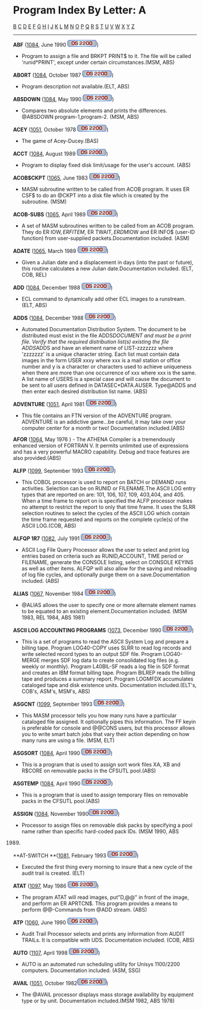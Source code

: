 # Program Index By Letter: A

[B](B-INDEX.md) [C](C-INDEX.md)
[D](D-INDEX.md) [E](E-INDEX.md) [F](F-INDEX.md)
[G](G-INDEX.md) [H](H-INDEX.md) [I](I-INDEX.md)
[J](J-INDEX.md) [K](K-INDEX.md) [L](L-INDEX.md)
[M](M-INDEX.md) [N](N-INDEX.md) [O](O-INDEX.md)
[P](P-INDEX.md) [Q](Q-INDEX.md) [R](R-INDEX.md)
[S](S-INDEX.md) [T](T-INDEX.md) [U](U-INDEX.md)
[V](V-INDEX.md) [W](W-INDEX.md) [X](X-INDEX.md)
[Y](Y-INDEX.md) [Z](Z-INDEX.md)

- - -

**ABF** ([1084](1084/1084.md), June 1990 ![](IMAGES/OS2200.JPG))

- Program to assign a file and BRKPT PRINT$ to it. The file will be
called 'runid*PRINT', except under certain circumstances.(MSM,
ABS)

**ABORT** ([1084](1084/1084.md), October 1987
![](IMAGES/OS2200.JPG))

- Program description not available.(ELT, ABS)

**ABSDOWN** ([1084](1084/1084.md), May 1990
![](IMAGES/OS2200.JPG))

- Compares two absolute elements and prints the differences. @ABSDOWN
program-1,program-2. (MSM, ABS)

**ACEY** ([1051](1051/1051.md), October 1978
![](IMAGES/OS2200.JPG))

- The game of Acey-Ducey.(BAS)

**ACCT** ([1084](1084/1084.md), August 1989
![](IMAGES/OS2200.JPG))

- Program to display fixed disk limit/usage for the user's account.
(ABS)

**ACOB$CKPT** ([1065](1065/1065.md), June 1983
![](IMAGES/OS2200.JPG))

- MASM subroutine written to be called from ACOB program. It uses ER
CSF$ to do an @CKPT into a disk file which is created by the
subroutine. (MSM)

**ACOB-SUBS** ([1065](1065/1065.md), April 1989
![](IMAGES/OS2200.JPG))

- A set of MASM subroutines written to be called from an ACOB
program. They do ER IOW$, ER FITEM$, ER TWAIT$, ER DM$IOW and ER
INFO$ (user-ID function) from user-supplied packets.Documentation
included. (ASM)

**ADATE** ([1065](1065/1065.md), March 1989
![](IMAGES/OS2200.JPG))

- Given a Julian date and a displacement in days (into the past or
future), this routine calculates a new Julian date.Documentation
included. (ELT, COB, REL)

**ADD** ([1084](1084/1084.md), December 1988
![](IMAGES/OS2200.JPG))

- ECL command to dynamically add other ECL images to a runstream.
(ELT, ABS)

**ADDS** ([1084](1084/1084.md), December 1988
![](IMAGES/OS2200.JPG))

- Automated Documentation Distribution System. The document to be
distributed must exist in the file ADDS*DOCUMENT and must be a print
file. Verify that the required distribution list(s) existing the file
ADDS*ADDS and have an element name of LIST-zzzzzzz where 'zzzzzzz' is
a unique character string. Each list must contain data images in the
form USER xxxy where xxx is a mail station or office number and y is
a character or characters used to achieve uniqueness when there are
more than one occurrence of xxx where xxx is the same. A list name of
USERS is a special case and will cause the document to be sent to all
users defined in DATASEC*DATA.AUSER. Type@ADDS and then enter each
desired distribution list name. (ABS)

**ADVENTURE** ([1051](1051/1051.md), April 1981
![](IMAGES/OS2200.JPG))

- This file contains an FTN version of the ADVENTURE program.
ADVENTURE is an addictive game...be careful, it may take over your
computer center for a month or two! Documentation included.(ABS)

**AFOR** ([1064](1064/1064.md), May 1976 ) - The
ATHENA Compiler is a tremendously enhanced version of FORTRAN V. It
permits unlimited use of expressions and has a very powerful MACRO
capability. Debug and trace features are also provided.(ABS)

**ALFP** ([1099](1099/1099.md), September 1993
![](IMAGES/OS2200.JPG))

- This COBOL processor is used to report on BATCH or DEMAND runs
activities. Selection can be on RUNID or FILENAME.The ASCII LOG entry
types that are reported on are: 101, 106, 107, 109, 403,404, and 405.
When a time frame to report on is specified the ALFP processor makes
no attempt to restrict the report to only that time frame. It uses
the SLRR selection routines to select the cycles of the ASCII LOG
which contain the time frame requested and reports on the complete
cycle(s) of the ASCII LOG.(COB, ABS)

**ALFQP 1R7** ([1082](1082/1082.md), July 1991
![](IMAGES/OS2200.JPG))

- ASCII Log File Query Processor allows the user to select and print
log entries based on criteria such as RUNID,ACCOUNT, TIME period or
FILENAME, generate the CONSOLE listing, select on CONSOLE KEYINS as
well as other items. ALFQP will also allow for the saving and
reloading of log file cycles, and optionally purge them on a
save.Documentation included. (ABS)

**ALIAS** ([1067](1067/1067.md), November 1984
![](IMAGES/OS2200.JPG))

- @ALIAS allows the user to specify one or more alternate element
names to be equated to an existing element.Documentation included.
(MSM 1983, REL 1984, ABS 1981)

**ASCII LOG ACCOUNTING PROGRAMS** ([1073](1073/1073.md),
December 1990 ![](IMAGES/OS2200.JPG))

- This is a set of programs to read the ASCII System Log and prepare
a billing tape. Program LOG40-COPY uses SLRR to read log records and
write selected record types to an output SDF file. Program
LOG40-MERGE merges SDF log data to create consolidated log files
(e.g. weekly or monthly). Program L40BIL-SF reads a log file in SDF
format and creates an IBM format billing tape. Program BILREP reads
the billing tape and produces a summary report. Program LOGMFDX
accumulates cataloged tape and disk existence units. Documentation
included.(ELT's, COB's, ASM's, MSM's, ABS)

**ASGCNT** ([1099](1099/1099.md), September 1993
![](IMAGES/OS2200.JPG))

- This MASM processor tells you how many runs have a particular
cataloged file assigned. It optionally pipes this information. The FF
keyin is preferable for console and @@CONS users, but this processor
allows you to write smart batch jobs that vary their action depending
on how many runs are using a file. (MSM, ELT)

**ASGSORT** ([1084](1084/1084.md), April 1990
![](IMAGES/OS2200.JPG))

- This is a program that is used to assign sort work files XA, XB and
R$CORE on removable packs in the CFSUTL pool.(ABS)

**ASGTEMP** ([1084](1084/1084.md), April 1990
![](IMAGES/OS2200.JPG))

- This is a program that is used to assign temporary files on
removable packs in the CFSUTL pool.(ABS)

**ASSIGN** ([1084](1084/1084.md), November
1990![](IMAGES/OS2200.JPG))

- Processor to assign files on removable disk packs by specifying a
pool name rather than specific hard-coded pack IDs. (MSM 1990, ABS

1989)

**AT-SWITCH **([1081](1081/1081.md), February 1993
![](IMAGES/OS2200.JPG))

- Executed the first thing every morning to insure that a new cycle
of the audit trail is created. (ELT)

**ATAT** ([1097](1097/1097.md), May 1986
![](IMAGES/OS2200.JPG))

- The program ATAT will read images, put"D,@@" in front of the image,
and perform an ER APRTCN$. This program provides a means to perform
@@-Commands from @ADD stream. (ABS)

**ATP** ([1060](1060/1060.md), June 1990
![](IMAGES/OS2200.JPG))

- Audit Trail Processor selects and prints any information from AUDIT
TRAILs. It is compatible with UDS. Documentation included. (COB,
ABS)

**AUTO** ([1107](1107/1107.md), April 1998
![](IMAGES/OS2200.JPG))

- AUTO is an automated run scheduling utility for Unisys 1100/2200
computers. Documentation included. (ASM, SSG)

**AVAIL** ([1051](1051/1051.md), October
1982![](IMAGES/OS2200.JPG))

- The @AVAIL processor displays mass storage availability by
equipment type or by unit. Documentation included.(MSM 1982, ABS  1978)
